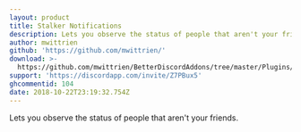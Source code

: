 ```yaml
---
layout: product
title: Stalker Notifications
description: Lets you observe the status of people that aren't your friends.
author: mwittrien
github: 'https://github.com/mwittrien/'
download: >-
  https://github.com/mwittrien/BetterDiscordAddons/tree/master/Plugins/StalkerNotifications
support: 'https://discordapp.com/invite/Z7PBux5'
ghcommentid: 104
date: 2018-10-22T23:19:32.754Z
---
```

Lets you observe the status of people that aren't your friends.